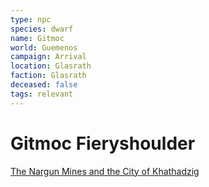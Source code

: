 ```yaml
---
type: npc
species: dwarf
name: Gitmoc
world: Guemenos
campaign: Arrival
location: Glasrath
faction: Glasrath
deceased: false
tags: relevant
---
```


# Gitmoc Fieryshoulder

[The Nargun Mines and the City of Khathadzig](../locations/tfddMines.md#The%20Nargun%20Mines%20and%20the%20City%20of%20Khathadzig)